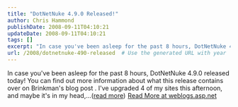 ```yaml
---
title: "DotNetNuke 4.9.0 Released!"
author: Chris Hammond
publishDate: 2008-09-11T04:10:21
updateDate: 2008-09-11T04:10:21
tags: []
excerpt: "In case you've been asleep for the past 8 hours, DotNetNuke 4.9.0 released today! You can find out more information about what this release contains over on Brinkman's blog post . I've upgraded 4 of my sites this afternoon, and maybe it's in my head,...(read more)"
url: /2008/dotnetnuke-490-released  # Use the generated URL with year
---
```

In case you've been asleep for the past 8 hours, DotNetNuke 4.9.0 released today! You can find out more information about what this release contains over on Brinkman's blog post . I've upgraded 4 of my sites this afternoon, and maybe it's in my head,...(<a href="https://weblogs.asp.net/christoc/archive/2008/09/10/dotnetnuke-4-9-0-released.aspx">read more</a>)<img src="https://weblogs.asp.net/aggbug.aspx?PostID=6617731" width="1" height="1"> <a href="https://weblogs.asp.net/christoc/archive/2008/09/10/dotnetnuke-4-9-0-released.aspx">Read More at weblogs.asp.net</a>
